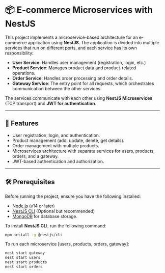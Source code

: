 # 📦 E-commerce Microservices with NestJS

This project implements a microservice-based architecture for an e-commerce application using **NestJS**. The application is divided into multiple services that run on different ports, and each service has its own responsibility:

- **User Service**: Handles user management (registration, login, etc.)
- **Product Service**: Manages product data and product-related operations.
- **Order Service**: Handles order processing and order details.
- **Gateway Service**: The entry point for all requests, which orchestrates communication between the other services.

The services communicate with each other using **NestJS Microservices** (TCP transport) and **JWT for authentication**.

---

## 🚀 Features

- User registration, login, and authentication.
- Product management (add, update, delete, get details).
- Order management with multiple products.
- Microservices architecture with separate services for users, products, orders, and a gateway.
- JWT-based authentication and authorization.

---

## 🛠️ Prerequisites

Before running the project, ensure you have the following installed:

- [Node.js](https://nodejs.org/en/) (v14 or later)
- [NestJS CLI](https://docs.nestjs.com/) (Optional but recommended)
- [MongoDB](https://www.mongodb.com/) for database storage.

To install **NestJS CLI**, run the following command:

```bash
npm install -g @nestjs/cli
```

To run each microservice [users, products, orders, gateway]:

```bash
nest start gateway
nest start users
nest start products
nest start orders
```
